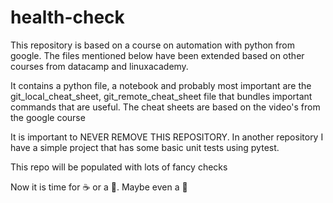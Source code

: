 # health-check

This repository is based on a course on automation with python from google. The files mentioned below have been extended based on other courses from datacamp and linuxacademy.  

It contains a python file, a notebook and probably most important are the git_local_cheat_sheet, git_remote_cheat_sheet file that bundles important commands that are useful. The cheat sheets are based on the video's from the google course

It is important to NEVER REMOVE THIS REPOSITORY. In another repository I have a simple project that has some basic unit tests using pytest.

This repo will be populated with lots of fancy checks

Now it is time for :coffee: or a :banana:. Maybe even a :sandwich:

